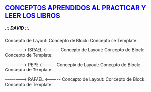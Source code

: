 <h2 style="color: blue;">CONCEPTOS APRENDIDOS AL PRACTICAR Y LEER LOS LIBROS</h2>



<h5> .:: DAVID ::. </h5>
Concepto de Layout:
Concepto de Block:
Concepto de Template:

--------> ISRAEL <-----
Concepto de Layout:
Concepto de Block:
Concepto de Template:

--------> PEPE <-----
Concepto de Layout:
Concepto de Block:
Concepto de Template:

--------> RAFAEL <-----
Concepto de Layout:
Concepto de Block:
Concepto de Template:

